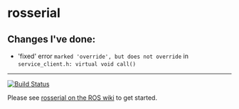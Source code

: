 # rosserial

## Changes I've done:
 - 'fixed' error `marked 'override', but does not override` in `service_client.h: virtual void call()`

---

[![Build Status](https://travis-ci.org/ros-drivers/rosserial.svg?branch=melodic-devel)](https://travis-ci.org/ros-drivers/rosserial)

Please see [rosserial on the ROS wiki](http://wiki.ros.org/rosserial) to get started.
